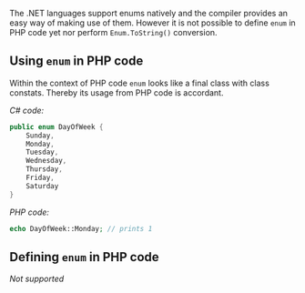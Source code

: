 The .NET languages support enums natively and the compiler provides an easy way of making use of them. However it is not possible to define `enum` in PHP code yet nor perform `Enum.ToString()` conversion.

## Using `enum` in PHP code
Within the context of PHP code `enum` looks like a final class with class constats. Thereby its usage from PHP code is accordant.

*C# code:*
``` csharp
public enum DayOfWeek {
	Sunday,
	Monday,
	Tuesday,
	Wednesday,
	Thursday,
	Friday,
	Saturday
}
```

*PHP code:*
```php
echo DayOfWeek::Monday; // prints 1
```

## Defining `enum` in PHP code
*Not supported*